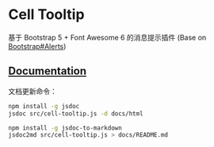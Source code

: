 # Cell Tooltip

基于 Bootstrap 5 + Font Awesome 6 的消息提示插件 (Base on [Bootstrap#Alerts](https://getbootstrap.com/docs/5.2/components/alerts/))

## [Documentation](/docs/README.md)

文档更新命令：

```bash
npm install -g jsdoc
jsdoc src/cell-tooltip.js -d docs/html

npm install -g jsdoc-to-markdown
jsdoc2md src/cell-tooltip.js > docs/README.md
```
